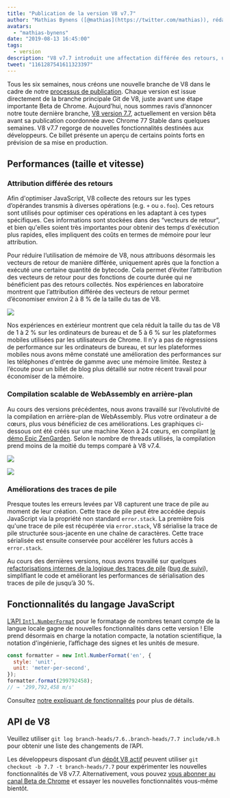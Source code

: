 ```yaml
---
title: "Publication de la version V8 v7.7"
author: "Mathias Bynens ([@mathias](https://twitter.com/mathias)), rédacteur paresseux des notes de version"
avatars: 
  - "mathias-bynens"
date: "2019-08-13 16:45:00"
tags: 
  - version
description: "V8 v7.7 introduit une affectation différée des retours, une compilation WebAssembly en arrière-plan plus rapide, des améliorations des traces de pile et de nouvelles fonctionnalités pour Intl.NumberFormat."
tweet: "1161287541611323397"
---
```

Tous les six semaines, nous créons une nouvelle branche de V8 dans le cadre de notre [processus de publication](/docs/release-process). Chaque version est issue directement de la branche principale Git de V8, juste avant une étape importante Beta de Chrome. Aujourd’hui, nous sommes ravis d’annoncer notre toute dernière branche, [V8 version 7.7](https://chromium.googlesource.com/v8/v8.git/+log/branch-heads/7.7), actuellement en version bêta avant sa publication coordonnée avec Chrome 77 Stable dans quelques semaines. V8 v7.7 regorge de nouvelles fonctionnalités destinées aux développeurs. Ce billet présente un aperçu de certains points forts en prévision de sa mise en production.

<!--truncate-->
## Performances (taille et vitesse)

### Attribution différée des retours

Afin d'optimiser JavaScript, V8 collecte des retours sur les types d’opérandes transmis à diverses opérations (e.g. `+` ou `o.foo`). Ces retours sont utilisés pour optimiser ces opérations en les adaptant à ces types spécifiques. Ces informations sont stockées dans des “vecteurs de retour”, et bien qu'elles soient très importantes pour obtenir des temps d'exécution plus rapides, elles impliquent des coûts en termes de mémoire pour leur attribution.

Pour réduire l’utilisation de mémoire de V8, nous attribuons désormais les vecteurs de retour de manière différée, uniquement après que la fonction a exécuté une certaine quantité de bytecode. Cela permet d’éviter l’attribution des vecteurs de retour pour des fonctions de courte durée qui ne bénéficient pas des retours collectés. Nos expériences en laboratoire montrent que l’attribution différée des vecteurs de retour permet d’économiser environ 2 à 8 % de la taille du tas de V8.

![](/_img/v8-release-77/lazy-feedback-allocation.svg)

Nos expériences en extérieur montrent que cela réduit la taille du tas de V8 de 1 à 2 % sur les ordinateurs de bureau et de 5 à 6 % sur les plateformes mobiles utilisées par les utilisateurs de Chrome. Il n'y a pas de régressions de performance sur les ordinateurs de bureau, et sur les plateformes mobiles nous avons même constaté une amélioration des performances sur les téléphones d'entrée de gamme avec une mémoire limitée. Restez à l’écoute pour un billet de blog plus détaillé sur notre récent travail pour économiser de la mémoire.

### Compilation scalable de WebAssembly en arrière-plan

Au cours des versions précédentes, nous avons travaillé sur l’évolutivité de la compilation en arrière-plan de WebAssembly. Plus votre ordinateur a de cœurs, plus vous bénéficiez de ces améliorations. Les graphiques ci-dessous ont été créés sur une machine Xeon à 24 cœurs, en compilant [le démo Epic ZenGarden](https://s3.amazonaws.com/mozilla-games/ZenGarden/EpicZenGarden.html). Selon le nombre de threads utilisés, la compilation prend moins de la moitié du temps comparé à V8 v7.4.

![](/_img/v8-release-77/liftoff-compilation-speedup.svg)

![](/_img/v8-release-77/turbofan-compilation-speedup.svg)

### Améliorations des traces de pile

Presque toutes les erreurs levées par V8 capturent une trace de pile au moment de leur création. Cette trace de pile peut être accédée depuis JavaScript via la propriété non standard `error.stack`. La première fois qu'une trace de pile est récupérée via `error.stack`, V8 sérialise la trace de pile structurée sous-jacente en une chaîne de caractères. Cette trace sérialisée est ensuite conservée pour accélérer les futurs accès à `error.stack`.

Au cours des dernières versions, nous avons travaillé sur quelques [refactorisations internes de la logique des traces de pile](https://docs.google.com/document/d/1WIpwLgkIyeHqZBc9D3zDtWr7PL-m_cH6mfjvmoC6kSs/edit) ([bug de suivi](https://bugs.chromium.org/p/v8/issues/detail?id=8742)), simplifiant le code et améliorant les performances de sérialisation des traces de pile de jusqu’à 30 %.

## Fonctionnalités du langage JavaScript

[L’API `Intl.NumberFormat`](/features/intl-numberformat) pour le formatage de nombres tenant compte de la langue locale gagne de nouvelles fonctionnalités dans cette version ! Elle prend désormais en charge la notation compacte, la notation scientifique, la notation d'ingénierie, l’affichage des signes et les unités de mesure.

```js
const formatter = new Intl.NumberFormat('en', {
  style: 'unit',
  unit: 'meter-per-second',
});
formatter.format(299792458);
// → '299,792,458 m/s'
```

Consultez [notre expliquant de fonctionnalités](/features/intl-numberformat) pour plus de détails.

## API de V8

Veuillez utiliser `git log branch-heads/7.6..branch-heads/7.7 include/v8.h` pour obtenir une liste des changements de l’API.

Les développeurs disposant d’un [dépôt V8 actif](/docs/source-code#using-git) peuvent utiliser `git checkout -b 7.7 -t branch-heads/7.7` pour expérimenter les nouvelles fonctionnalités de V8 v7.7. Alternativement, vous pouvez [vous abonner au canal Beta de Chrome](https://www.google.com/chrome/browser/beta.html) et essayer les nouvelles fonctionnalités vous-même bientôt.
